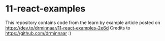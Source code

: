 # 11-react-examples
This repository contains code from the learn by example article posted on https://dev.to/drminnaar/11-react-examples-2e6d Credits to https://github.com/drminnaar :)
